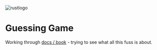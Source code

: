 ![rustlogo](https://www.rust-lang.org/logos/rust-logo-256x256-blk.png)

# Guessing Game

Working through [docs / book](https://doc.rust-lang.org/book/second-edition/ch02-00-guessing-game-tutorial.html) - trying to see what all this fuss is about.
